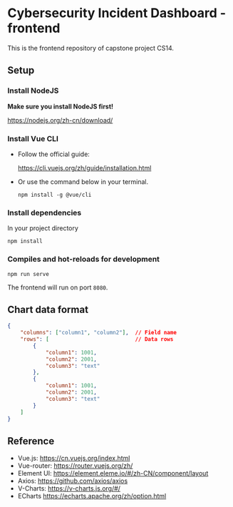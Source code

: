# Cybersecurity Incident Dashboard - frontend
This is the frontend repository of capstone project CS14.

## Setup
### Install NodeJS
**Make sure you install NodeJS first!**

https://nodejs.org/zh-cn/download/

### Install Vue CLI
- Follow the official guide:

    https://cli.vuejs.org/zh/guide/installation.html

- Or use the command below in your terminal.
    ```shell
    npm install -g @vue/cli
    ```
### Install dependencies
In your project directory
```shell
npm install
```

### Compiles and hot-reloads for development
```shell
npm run serve
```
The frontend will run on port `8080`.

## Chart data format
```json
{
    "columns": ["column1", "column2"],  // Field name
    "rows": [                           // Data rows
        {
            "column1": 1001,
            "column2": 2001,
            "column3": "text"
        },
        {
            "column1": 1001,
            "column2": 2001,
            "column3": "text"
        }    
    ]
}
```

## Reference
- Vue.js: https://cn.vuejs.org/index.html
- Vue-router: https://router.vuejs.org/zh/
- Element UI: https://element.eleme.io/#/zh-CN/component/layout
- Axios: https://github.com/axios/axios
- V-Charts: https://v-charts.js.org/#/
- ECharts https://echarts.apache.org/zh/option.html
